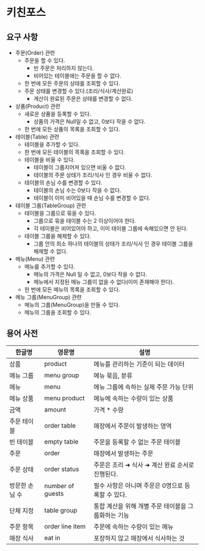 # 키친포스

## 요구 사항
- 주문(Order) 관련
    - 주문을 할 수 있다.
        - 빈 주문은 처리하지 않는다.
        - 비어있는 테이블에는 주문을 할 수 없다.
    - 한 번에 모든 주문의 상태를 조회할 수 있다.
    - 주문 상태를 변경할 수 있다.(조리/식사/계산완료)
        - 계산이 완료된 주문은 상태를 변경할 수 없다.
- 상품(Product) 관련
    - 새로운 상품을 등록할 수 있다.
        - 상품의 가격은 Null일 수 없고, 0보다 작을 수 없다.
    - 한 번에 모든 상품의 목록을 조회할 수 있다.
- 테이블(Table) 관련
    - 테이블을 추가할 수 있다.
    - 한 번에 모든 테이블의 목록을 조회할 수 있다.
    - 테이블을 비울 수 있다.
        - 테이블이 그룹지어져 있으면 비울 수 없다.
        - 테이블의 주문 상태가 조리/식사 인 경우 비울 수 없다.
    - 테이블의 손님 수를 변경할 수 있다.
        - 테이블의 손님 수는 0보다 작을 수 없다.
        - 테이블이 이미 비어있을 때 손님 수를 변경할 수 없다.
- 테이블 그룹(TableGroup) 관련
    - 테이블을 그룹으로 묶을 수 있다.
        - 그룹으로 묶을 테이블 수는 2 이상이어야 한다.
        - 각 테이블은 비어있어야 하고, 이미 테이블 그룹에 속해있으면 안 된다. 
    - 테이블 그룹을 해제할 수 있다.
        - 그룹 안의 최소 하나의 테이블의 상태가 조리/식사 인 경우 테이블 그룹을 해제할 수 없다.
- 메뉴(Menu) 관련
    - 메뉴를 추가할 수 있다.
        - 메뉴의 가격은 Null 일 수 없고, 0보다 작을 수 없다.
        - 메뉴에서 지정된 메뉴 그룹이 없을 수 없다(이미 존재해야 한다).
    - 한 번에 모든 메뉴의 목록을 조회할 수 있다.
- 메뉴 그룹(MenuGroup) 관련
    - 메뉴의 그룹(MenuGroup)을 만들 수 있다.
    - 메뉴의 그룹을 조회할 수 있다.


## 용어 사전

| 한글명 | 영문명 | 설명 |
| --- | --- | --- |
| 상품 | product | 메뉴를 관리하는 기준이 되는 데이터 |
| 메뉴 그룹 | menu group | 메뉴 묶음, 분류 |
| 메뉴 | menu | 메뉴 그룹에 속하는 실제 주문 가능 단위 |
| 메뉴 상품 | menu product | 메뉴에 속하는 수량이 있는 상품 |
| 금액 | amount | 가격 * 수량 |
| 주문 테이블 | order table | 매장에서 주문이 발생하는 영역 |
| 빈 테이블 | empty table | 주문을 등록할 수 없는 주문 테이블 |
| 주문 | order | 매장에서 발생하는 주문 |
| 주문 상태 | order status | 주문은 조리 ➜ 식사 ➜ 계산 완료 순서로 진행된다. |
| 방문한 손님 수 | number of guests | 필수 사항은 아니며 주문은 0명으로 등록할 수 있다. |
| 단체 지정 | table group | 통합 계산을 위해 개별 주문 테이블을 그룹화하는 기능 |
| 주문 항목 | order line item | 주문에 속하는 수량이 있는 메뉴 |
| 매장 식사 | eat in | 포장하지 않고 매장에서 식사하는 것 |
